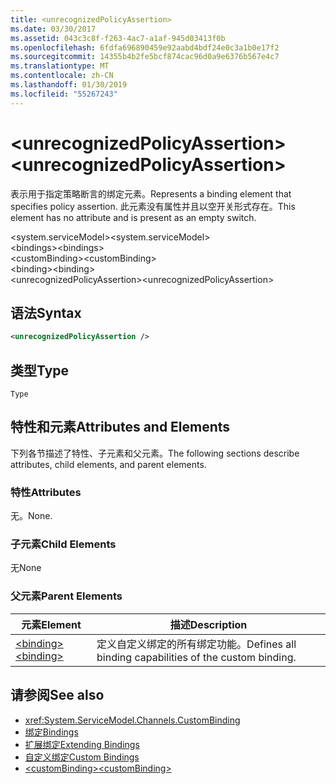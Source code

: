 ```yaml
---
title: <unrecognizedPolicyAssertion>
ms.date: 03/30/2017
ms.assetid: 043c3c8f-f263-4ac7-a1af-945d03413f0b
ms.openlocfilehash: 6fdfa696890459e92aabd4bdf24e0c3a1b0e17f2
ms.sourcegitcommit: 14355b4b2fe5bcf874cac96d0a9e6376b567e4c7
ms.translationtype: MT
ms.contentlocale: zh-CN
ms.lasthandoff: 01/30/2019
ms.locfileid: "55267243"
---
```

# <a name="unrecognizedpolicyassertion"></a><span data-ttu-id="03f78-101">\<unrecognizedPolicyAssertion></span><span class="sxs-lookup"><span data-stu-id="03f78-101">\<unrecognizedPolicyAssertion></span></span>
<span data-ttu-id="03f78-102">表示用于指定策略断言的绑定元素。</span><span class="sxs-lookup"><span data-stu-id="03f78-102">Represents a binding element that specifies policy assertion.</span></span> <span data-ttu-id="03f78-103">此元素没有属性并且以空开关形式存在。</span><span class="sxs-lookup"><span data-stu-id="03f78-103">This element has no attribute and is present as an empty switch.</span></span>  
  
 <span data-ttu-id="03f78-104">\<system.serviceModel></span><span class="sxs-lookup"><span data-stu-id="03f78-104">\<system.serviceModel></span></span>  
<span data-ttu-id="03f78-105">\<bindings></span><span class="sxs-lookup"><span data-stu-id="03f78-105">\<bindings></span></span>  
<span data-ttu-id="03f78-106">\<customBinding></span><span class="sxs-lookup"><span data-stu-id="03f78-106">\<customBinding></span></span>  
<span data-ttu-id="03f78-107">\<binding></span><span class="sxs-lookup"><span data-stu-id="03f78-107">\<binding></span></span>  
<span data-ttu-id="03f78-108">\<unrecognizedPolicyAssertion></span><span class="sxs-lookup"><span data-stu-id="03f78-108">\<unrecognizedPolicyAssertion></span></span>  
  
## <a name="syntax"></a><span data-ttu-id="03f78-109">语法</span><span class="sxs-lookup"><span data-stu-id="03f78-109">Syntax</span></span>  
  
```xml  
<unrecognizedPolicyAssertion />
```  
  
## <a name="type"></a><span data-ttu-id="03f78-110">类型</span><span class="sxs-lookup"><span data-stu-id="03f78-110">Type</span></span>  
 `Type`  
  
## <a name="attributes-and-elements"></a><span data-ttu-id="03f78-111">特性和元素</span><span class="sxs-lookup"><span data-stu-id="03f78-111">Attributes and Elements</span></span>  
 <span data-ttu-id="03f78-112">下列各节描述了特性、子元素和父元素。</span><span class="sxs-lookup"><span data-stu-id="03f78-112">The following sections describe attributes, child elements, and parent elements.</span></span>  
  
### <a name="attributes"></a><span data-ttu-id="03f78-113">特性</span><span class="sxs-lookup"><span data-stu-id="03f78-113">Attributes</span></span>  
 <span data-ttu-id="03f78-114">无。</span><span class="sxs-lookup"><span data-stu-id="03f78-114">None.</span></span>  
  
### <a name="child-elements"></a><span data-ttu-id="03f78-115">子元素</span><span class="sxs-lookup"><span data-stu-id="03f78-115">Child Elements</span></span>  
 <span data-ttu-id="03f78-116">无</span><span class="sxs-lookup"><span data-stu-id="03f78-116">None</span></span>  
  
### <a name="parent-elements"></a><span data-ttu-id="03f78-117">父元素</span><span class="sxs-lookup"><span data-stu-id="03f78-117">Parent Elements</span></span>  
  
|<span data-ttu-id="03f78-118">元素</span><span class="sxs-lookup"><span data-stu-id="03f78-118">Element</span></span>|<span data-ttu-id="03f78-119">描述</span><span class="sxs-lookup"><span data-stu-id="03f78-119">Description</span></span>|  
|-------------|-----------------|  
|[<span data-ttu-id="03f78-120">\<binding></span><span class="sxs-lookup"><span data-stu-id="03f78-120">\<binding></span></span>](../../../../../docs/framework/misc/binding.md)|<span data-ttu-id="03f78-121">定义自定义绑定的所有绑定功能。</span><span class="sxs-lookup"><span data-stu-id="03f78-121">Defines all binding capabilities of the custom binding.</span></span>|  
  
## <a name="see-also"></a><span data-ttu-id="03f78-122">请参阅</span><span class="sxs-lookup"><span data-stu-id="03f78-122">See also</span></span>
- <xref:System.ServiceModel.Channels.CustomBinding>
- [<span data-ttu-id="03f78-123">绑定</span><span class="sxs-lookup"><span data-stu-id="03f78-123">Bindings</span></span>](../../../../../docs/framework/wcf/bindings.md)
- [<span data-ttu-id="03f78-124">扩展绑定</span><span class="sxs-lookup"><span data-stu-id="03f78-124">Extending Bindings</span></span>](../../../../../docs/framework/wcf/extending/extending-bindings.md)
- [<span data-ttu-id="03f78-125">自定义绑定</span><span class="sxs-lookup"><span data-stu-id="03f78-125">Custom Bindings</span></span>](../../../../../docs/framework/wcf/extending/custom-bindings.md)
- [<span data-ttu-id="03f78-126">\<customBinding></span><span class="sxs-lookup"><span data-stu-id="03f78-126">\<customBinding></span></span>](../../../../../docs/framework/configure-apps/file-schema/wcf/custombinding.md)
